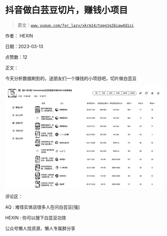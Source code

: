 # 抖音做白芸豆切片，赚钱小项目

> 原文：[`www.yuque.com/for_lazy/xkrm14/tqeg1g2biaw4d1zi`](https://www.yuque.com/for_lazy/xkrm14/tqeg1g2biaw4d1zi)



作者： HEXIN



日期：2023-03-13



点赞数：12



正文：



今天分析数据刷到的，送朋友们一个赚钱的小项目吧，切片做白芸豆



![](img/14c14bc7ed84f603b4155e7273db71b5.png)  

评论区：



AQ : 难怪实体店很多人在问白芸豆[强]



HEXIN : 你可以搜下白芸豆功效



公众号懒人找资源，懒人专属群分享

